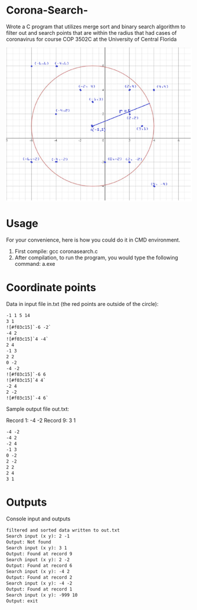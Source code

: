 # Corona-Search-
Wrote a C program that utilizes merge sort and binary search algorithm to filter out and search points that are within the radius that had cases of coronavirus for course COP 3502C at the University of Central Florida

![GitHub Logo](coronasearch.png)

# Usage
For your convenience, here is how you could do it in CMD environment.

1. First compile: gcc coronasearch.c
2. After compilation, to run the program, you would type the following command: a.exe

# Coordinate points 
Data in input file in.txt (the red points are outside of the circle):
~~~
-1 1 5 14
3 1
![#f03c15]`-6 -2`
-4 2
![#f03c15]`4 -4`
2 4
-1 3
2 2
0 -2
-4 -2
![#f03c15]`-6 6
![#f03c15]`4 4`
-2 4
2 -2
![#f03c15]`-4 6`
~~~

Sample output file out.txt:

Record 1: -4 -2
Record 9: 3 1

~~~
-4 -2 
-4 2 
-2 4 
-1 3 
0 -2 
2 -2 
2 2 
2 4 
3 1 
~~~

# Outputs

Console input and outputs
~~~
filtered and sorted data written to out.txt
Search input (x y): 2 -1
Output: Not found
Search input (x y): 3 1
Output: Found at record 9
Search input (x y): 2 -2
Output: Found at record 6
Search input (x y): -4 2
Output: Found at record 2
Search input (x y): -4 -2
Output: Found at record 1
Search input (x y): -999 10
Output: exit
~~~
